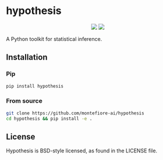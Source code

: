 # hypothesis

<p align="center">
    <img src="https://img.shields.io/badge/hypothesis-v0.0.2-blue.svg" />
    <img src="https://img.shields.io/badge/license-BSD-lightgrey.svg" />
</p>

A Python toolkit for statistical inference.

## Installation

### Pip

```sh
pip install hypothesis
```

### From source

```sh
git clone https://github.com/montefiore-ai/hypothesis
cd hypothesis && pip install -e .
```

## License

Hypothesis is BSD-style licensed, as found in the LICENSE file.
